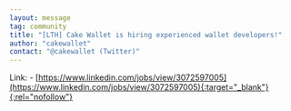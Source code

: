 ```yaml
---
layout: message
tag: community
title: "[LTH] Cake Wallet is hiring experienced wallet developers!"
author: "cakewallet"	
contact: "@cakewallet (Twitter)"
---
```


Link: - [https://www.linkedin.com/jobs/view/3072597005](https://www.linkedin.com/jobs/view/3072597005){:target="_blank"}{:rel="nofollow"}
